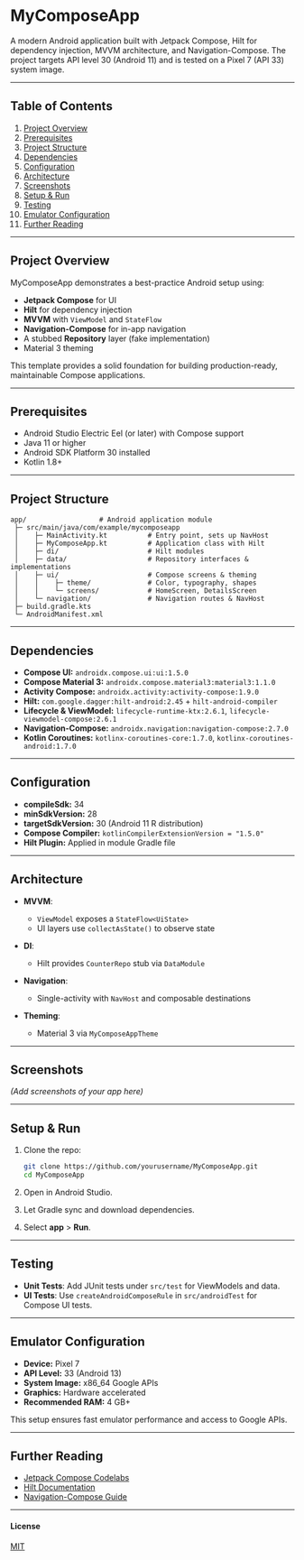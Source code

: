 # MyComposeApp

A modern Android application built with Jetpack Compose, Hilt for dependency injection, MVVM architecture, and Navigation-Compose. The project targets API level 30 (Android 11) and is tested on a Pixel 7 (API 33) system image.

---

## Table of Contents

1. [Project Overview](#project-overview)
2. [Prerequisites](#prerequisites)
3. [Project Structure](#project-structure)
4. [Dependencies](#dependencies)
5. [Configuration](#configuration)
6. [Architecture](#architecture)
7. [Screenshots](#screenshots)
8. [Setup & Run](#setup--run)
9. [Testing](#testing)
10. [Emulator Configuration](#emulator-configuration)
11. [Further Reading](#further-reading)

---

## Project Overview

MyComposeApp demonstrates a best-practice Android setup using:

* **Jetpack Compose** for UI
* **Hilt** for dependency injection
* **MVVM** with `ViewModel` and `StateFlow`
* **Navigation-Compose** for in-app navigation
* A stubbed **Repository** layer (fake implementation)
* Material 3 theming

This template provides a solid foundation for building production-ready, maintainable Compose applications.

---

## Prerequisites

* Android Studio Electric Eel (or later) with Compose support
* Java 11 or higher
* Android SDK Platform 30 installed
* Kotlin 1.8+

---

## Project Structure

```
app/                  # Android application module
 ├─ src/main/java/com/example/mycomposeapp
 │    ├─ MainActivity.kt          # Entry point, sets up NavHost
 │    ├─ MyComposeApp.kt          # Application class with Hilt
 │    ├─ di/                      # Hilt modules
 │    ├─ data/                    # Repository interfaces & implementations
 │    ├─ ui/                      # Compose screens & theming
 │    │    ├─ theme/              # Color, typography, shapes
 │    │    └─ screens/            # HomeScreen, DetailsScreen
 │    └─ navigation/              # Navigation routes & NavHost
 ├─ build.gradle.kts
 └─ AndroidManifest.xml
```

---

## Dependencies

* **Compose UI:** `androidx.compose.ui:ui:1.5.0`
* **Compose Material 3:** `androidx.compose.material3:material3:1.1.0`
* **Activity Compose:** `androidx.activity:activity-compose:1.9.0`
* **Hilt:** `com.google.dagger:hilt-android:2.45` + `hilt-android-compiler`
* **Lifecycle & ViewModel:** `lifecycle-runtime-ktx:2.6.1`, `lifecycle-viewmodel-compose:2.6.1`
* **Navigation-Compose:** `androidx.navigation:navigation-compose:2.7.0`
* **Kotlin Coroutines:** `kotlinx-coroutines-core:1.7.0`, `kotlinx-coroutines-android:1.7.0`

---

## Configuration

* **compileSdk:** 34
* **minSdkVersion:** 28
* **targetSdkVersion:** 30 (Android 11 R distribution)
* **Compose Compiler:** `kotlinCompilerExtensionVersion = "1.5.0"`
* **Hilt Plugin:** Applied in module Gradle file

---

## Architecture

* **MVVM**:

  * `ViewModel` exposes a `StateFlow<UiState>`
  * UI layers use `collectAsState()` to observe state
* **DI**:

  * Hilt provides `CounterRepo` stub via `DataModule`
* **Navigation**:

  * Single-activity with `NavHost` and composable destinations
* **Theming**:

  * Material 3 via `MyComposeAppTheme`

---

## Screenshots

*(Add screenshots of your app here)*

---

## Setup & Run

1. Clone the repo:

   ```bash
   git clone https://github.com/yourusername/MyComposeApp.git
   cd MyComposeApp
   ```
2. Open in Android Studio.
3. Let Gradle sync and download dependencies.
4. Select **app** > **Run**.

---

## Testing

* **Unit Tests**: Add JUnit tests under `src/test` for ViewModels and data.
* **UI Tests**: Use `createAndroidComposeRule` in `src/androidTest` for Compose UI tests.

---

## Emulator Configuration

* **Device:** Pixel 7
* **API Level:** 33 (Android 13)
* **System Image:** x86\_64 Google APIs
* **Graphics:** Hardware accelerated
* **Recommended RAM:** 4 GB+

This setup ensures fast emulator performance and access to Google APIs.

---

## Further Reading

* [Jetpack Compose Codelabs](https://developer.android.com/jetpack/compose/codelabs)
* [Hilt Documentation](https://dagger.dev/hilt/)
* [Navigation-Compose Guide](https://developer.android.com/jetpack/compose/navigation)

---

#### License

[MIT](LICENSE)
